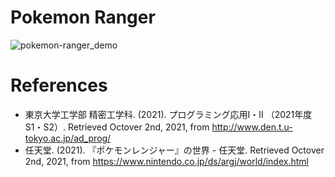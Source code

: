 # Pokemon Ranger
![pokemon-ranger_demo](https://user-images.githubusercontent.com/88654010/135710125-4b3bc38e-d64f-4d10-810e-bf7253e23388.gif)
# References
- 東京大学工学部 精密工学科. (2021). プログラミング応用Ⅰ・Ⅱ （2021年度 S1・S2）. Retrieved Octover 2nd, 2021, from http://www.den.t.u-tokyo.ac.jp/ad_prog/
- 任天堂. (2021). 『ポケモンレンジャー』の世界 - 任天堂. Retrieved Octover 2nd, 2021, from https://www.nintendo.co.jp/ds/argj/world/index.html
